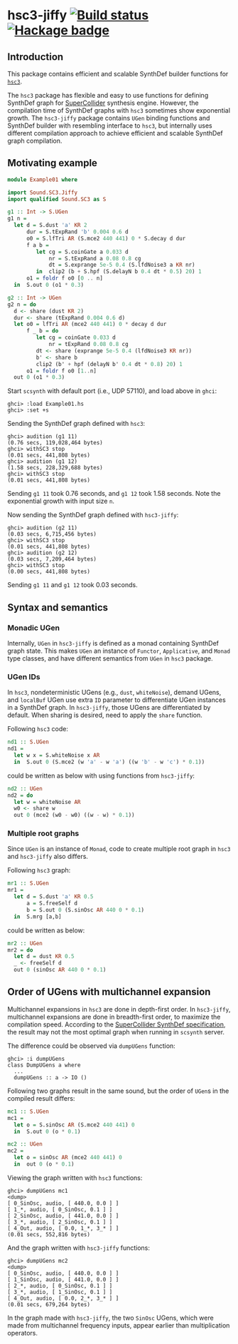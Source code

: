 # hsc3-jiffy [![Build status][build-status]][travis] [![Hackage badge][hackage-badge]][hackage]

## Introduction

This package contains efficient and scalable SynthDef builder functions
for [`hsc3`][hsc3].

The `hsc3` package has flexible and easy to use functions for defining
SynthDef graph for [SuperCollider][supercollider] synthesis engine.
However, the compilation time of SynthDef graphs with `hsc3` sometimes
show exponential growth. The `hsc3-jiffy` package contains `UGen`
binding functions and SynthDef builder with resembling interface to
`hsc3`, but internally uses different compilation approach to achieve
efficient and scalable SynthDef graph compilation.


## Motivating example

```Haskell
module Example01 where

import Sound.SC3.Jiffy
import qualified Sound.SC3 as S

g1 :: Int -> S.UGen
g1 n =
  let d = S.dust 'a' KR 2
      dur = S.tExpRand 'b' 0.004 0.6 d
      o0 = S.lfTri AR (S.mce2 440 441) 0 * S.decay d dur
      f a b =
         let cg = S.coinGate a 0.033 d
             nr = S.tExpRand a 0.08 0.8 cg
             dt = S.exprange 5e-5 0.4 (S.lfdNoise3 a KR nr)
         in  clip2 (b + S.hpf (S.delayN b 0.4 dt * 0.5) 20) 1
      o1 = foldr f o0 [0 .. n]
  in  S.out 0 (o1 * 0.3)

g2 :: Int -> UGen
g2 n = do
  d <- share (dust KR 2)
  dur <- share (tExpRand 0.004 0.6 d)
  let o0 = lfTri AR (mce2 440 441) 0 * decay d dur
      f _ b = do
         let cg = coinGate 0.033 d
             nr = tExpRand 0.08 0.8 cg
         dt <- share (exprange 5e-5 0.4 (lfdNoise3 KR nr))
         b' <- share b
         clip2 (b' + hpf (delayN b' 0.4 dt * 0.8) 20) 1
      o1 = foldr f o0 [1..n]
  out 0 (o1 * 0.3)
```

Start `scsynth` with default port (i.e., UDP 57110), and load above in
`ghci`:

    ghci> :load Example01.hs
    ghci> :set +s

Sending the SynthDef graph defined with `hsc3`:

    ghci> audition (g1 11)
    (0.76 secs, 119,028,464 bytes)
    ghci> withSC3 stop
    (0.01 secs, 441,808 bytes)
    ghci> audition (g1 12)
    (1.58 secs, 228,329,688 bytes)
    ghci> withSC3 stop
    (0.01 secs, 441,808 bytes)

Sending `g1 11` took 0.76 seconds, and `g1 12` took 1.58 seconds. Note
the exponential growth with input size `n`.

Now sending the SynthDef graph defined with `hsc3-jiffy`:

    ghci> audition (g2 11)
    (0.03 secs, 6,715,456 bytes)
    ghci> withSC3 stop
    (0.01 secs, 441,808 bytes)
    ghci> audition (g2 12)
    (0.03 secs, 7,209,464 bytes)
    ghci> withSC3 stop
    (0.00 secs, 441,808 bytes)

Sending `g1 11` and `g1 12` took 0.03 seconds.

## Syntax and semantics

### Monadic UGen

Internally, `UGen` in `hsc3-jiffy` is defined as a monad containing
SynthDef graph state. This makes `UGen` an instance of `Functor`,
`Applicative`, and `Monad` type classes, and have different semantics
from `UGen` in `hsc3` package.

### UGen IDs

In `hsc3`, nondeterministic UGens (e.g., `dust`, `whiteNoise`), demand
UGens, and `localBuf` UGen use extra `ID` parameter to differentiate
UGen instances in a SynthDef graph. In `hsc3-jiffy`, those UGens are
differentiated by default. When sharing is desired, need to apply the
`share` function.

Following `hsc3` code:

```Haskell
nd1 :: S.UGen
nd1 =
  let w x = S.whiteNoise x AR
  in  S.out 0 (S.mce2 (w 'a' - w 'a') ((w 'b' - w 'c') * 0.1))
```

could be written as below with using functions from `hsc3-jiffy`:

```Haskell
nd2 :: UGen
nd2 = do
  let w = whiteNoise AR
  w0 <- share w
  out 0 (mce2 (w0 - w0) ((w - w) * 0.1))
```

### Multiple root graphs

Since `UGen` is an instance of `Monad`, code to create multiple root
graph in `hsc3` and `hsc3-jiffy` also differs.

Following `hsc3` graph:

```Haskell
mr1 :: S.UGen
mr1 =
  let d = S.dust 'a' KR 0.5
      a = S.freeSelf d
      b = S.out 0 (S.sinOsc AR 440 0 * 0.1)
  in  S.mrg [a,b]
```

could be written as below:

```Haskell
mr2 :: UGen
mr2 = do
  let d = dust KR 0.5
  _ <- freeSelf d
  out 0 (sinOsc AR 440 0 * 0.1)
```

## Order of UGens with multichannel expansion

Multichannel expansions in `hsc3` are done in depth-first order.  In
`hsc3-jiffy`, multichannel expansions are done in breadth-first order,
to maximize the compilation speed.  According to the [SuperCollider
SynthDef specification][synthdef_spec], the result may not the most
optimal graph when running in `scsynth` server.

The difference could be observed via `dumpUGens` function:

    ghci> :i dumpUGens
    class DumpUGens a where
      ...
      dumpUGens :: a -> IO ()

Following two graphs result in the same sound, but the order of `UGen`s
in the compiled result differs:

```Haskell
mc1 :: S.UGen
mc1 =
  let o = S.sinOsc AR (S.mce2 440 441) 0
  in  S.out 0 (o * 0.1)

mc2 :: UGen
mc2 =
  let o = sinOsc AR (mce2 440 441) 0
  in  out 0 (o * 0.1)
```

Viewing the graph written with `hsc3` functions:

    ghci> dumpUGens mc1
    <dump>
    [ 0_SinOsc, audio, [ 440.0, 0.0 ] ]
    [ 1_*, audio, [ 0_SinOsc, 0.1 ] ]
    [ 2_SinOsc, audio, [ 441.0, 0.0 ] ]
    [ 3_*, audio, [ 2_SinOsc, 0.1 ] ]
    [ 4_Out, audio, [ 0.0, 1_*, 3_* ] ]
    (0.01 secs, 552,816 bytes)

And the graph written with `hsc3-jiffy` functions:

    ghci> dumpUGens mc2
    <dump>
    [ 0_SinOsc, audio, [ 440.0, 0.0 ] ]
    [ 1_SinOsc, audio, [ 441.0, 0.0 ] ]
    [ 2_*, audio, [ 0_SinOsc, 0.1 ] ]
    [ 3_*, audio, [ 1_SinOsc, 0.1 ] ]
    [ 4_Out, audio, [ 0.0, 2_*, 3_* ] ]
    (0.01 secs, 679,264 bytes)

In the graph made with `hsc3-jiffy`, the two `SinOsc` UGens, which were
made from multichannel frequency inputs, appear earlier than
multiplication operators.


[travis]: https://travis-ci.org/8c6794b6/hsc3-jiffy
[build-status]: https://travis-ci.org/8c6794b6/hsc3-jiffy.svg?branch=master
[hackage]: https://hackage.haskell.org/package/hsc3-jiffy
[hackage-badge]: https://img.shields.io/hackage/v/hsc3-jiffy.svg

[hsc3]: http://rohandrape.net/?t=hsc3
[supercollider]: https://supercollider.github.io
[synthdef_spec]: http://doc.sccode.org/Reference/Synth-Definition-File-Format.html
